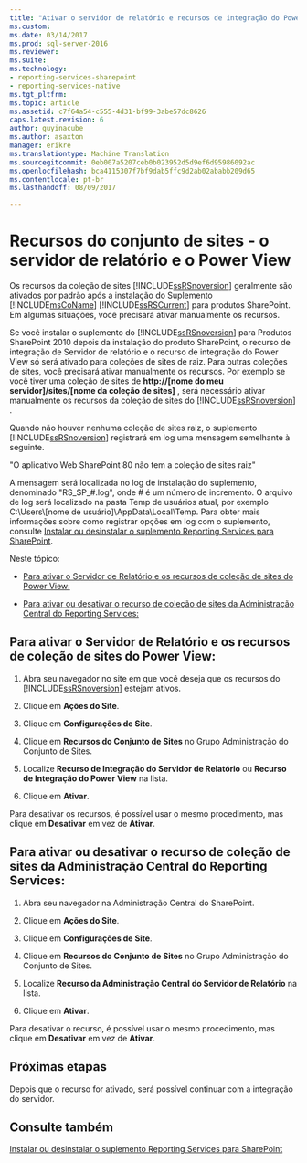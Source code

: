```yaml
---
title: "Ativar o servidor de relatório e recursos de integração do Power View no SharePoint | Microsoft Docs"
ms.custom: 
ms.date: 03/14/2017
ms.prod: sql-server-2016
ms.reviewer: 
ms.suite: 
ms.technology:
- reporting-services-sharepoint
- reporting-services-native
ms.tgt_pltfrm: 
ms.topic: article
ms.assetid: c7f64a54-c555-4d31-bf99-3abe57dc8626
caps.latest.revision: 6
author: guyinacube
ms.author: asaxton
manager: erikre
ms.translationtype: Machine Translation
ms.sourcegitcommit: 0eb007a5207ceb0b023952d5d9ef6d95986092ac
ms.openlocfilehash: bca4115307f7bf9dab5ffc9d2ab02ababb209d65
ms.contentlocale: pt-br
ms.lasthandoff: 08/09/2017

---
```

# <a name="site-collection-features---report-server-and-power-view"></a>Recursos do conjunto de sites - o servidor de relatório e o Power View
  Os recursos da coleção de sites [!INCLUDE[ssRSnoversion](../../includes/ssrsnoversion-md.md)] geralmente são ativados por padrão após a instalação do Suplemento [!INCLUDE[msCoName](../../includes/msconame-md.md)] [!INCLUDE[ssRSCurrent](../../includes/ssrscurrent-md.md)] para produtos SharePoint. Em algumas situações, você precisará ativar manualmente os recursos.  
  
 Se você instalar o suplemento do [!INCLUDE[ssRSnoversion](../../includes/ssrsnoversion-md.md)] para Produtos SharePoint 2010 depois da instalação do produto SharePoint, o recurso de integração de Servidor de relatório e o recurso de integração do Power View só será ativado para coleções de sites de raiz. Para outras coleções de sites, você precisará ativar manualmente os recursos. Por exemplo se você tiver uma coleção de sites de **http://[nome do meu servidor]/sites/[nome da coleção de sites]** , será necessário ativar manualmente os recursos da coleção de sites do [!INCLUDE[ssRSnoversion](../../includes/ssrsnoversion-md.md)] .  
  
 Quando não houver nenhuma coleção de sites raiz, o suplemento [!INCLUDE[ssRSnoversion](../../includes/ssrsnoversion-md.md)] registrará em log uma mensagem semelhante à seguinte.  
  
 "O aplicativo Web SharePoint 80 não tem a coleção de sites raiz"  
  
 A mensagem será localizada no log de instalação do suplemento, denominado "RS_SP_#.log", onde # é um número de incremento. O arquivo de log será localizado na pasta Temp de usuários atual, por exemplo C:\Users\\[nome de usuário]\AppData\Local\Temp. Para obter mais informações sobre como registrar opções em log com o suplemento, consulte [Instalar ou desinstalar o suplemento Reporting Services para SharePoint](../../reporting-services/install-windows/install-or-uninstall-the-reporting-services-add-in-for-sharepoint.md).  
  
 Neste tópico:  
  
-   [Para ativar o Servidor de Relatório e os recursos de coleção de sites do Power View:](#bkmk_features)  
  
-   [Para ativar ou desativar o recurso de coleção de sites da Administração Central do Reporting Services:](#bkmk_centraladmin)  
  
##  <a name="bkmk_features"></a> Para ativar o Servidor de Relatório e os recursos de coleção de sites do Power View:  
  
1.  Abra seu navegador no site em que você deseja que os recursos do [!INCLUDE[ssRSnoversion](../../includes/ssrsnoversion-md.md)] estejam ativos.  
  
2.  Clique em **Ações do Site**.  
  
3.  Clique em **Configurações de Site**.  
  
4.  Clique em **Recursos do Conjunto de Sites** no Grupo Administração do Conjunto de Sites.  
  
5.  Localize **Recurso de Integração do Servidor de Relatório** ou **Recurso de Integração do Power View** na lista.  
  
6.  Clique em **Ativar**.  
  
 Para desativar os recursos, é possível usar o mesmo procedimento, mas clique em **Desativar** em vez de **Ativar**.  
  
##  <a name="bkmk_centraladmin"></a> Para ativar ou desativar o recurso de coleção de sites da Administração Central do Reporting Services:  
  
1.  Abra seu navegador na Administração Central do SharePoint.  
  
2.  Clique em **Ações do Site**.  
  
3.  Clique em **Configurações de Site**.  
  
4.  Clique em **Recursos do Conjunto de Sites** no Grupo Administração do Conjunto de Sites.  
  
5.  Localize **Recurso da Administração Central do Servidor de Relatório** na lista.  
  
6.  Clique em **Ativar**.  
  
 Para desativar o recurso, é possível usar o mesmo procedimento, mas clique em **Desativar** em vez de **Ativar**.  
  
## <a name="next-steps"></a>Próximas etapas  
 Depois que o recurso for ativado, será possível continuar com a integração do servidor.  
  
## <a name="see-also"></a>Consulte também  
 [Instalar ou desinstalar o suplemento Reporting Services para SharePoint](../../reporting-services/install-windows/install-or-uninstall-the-reporting-services-add-in-for-sharepoint.md)  
  
  
